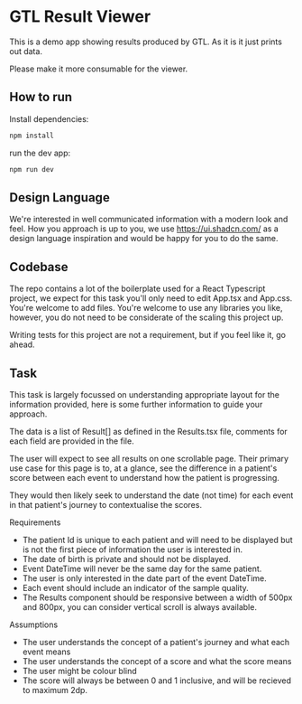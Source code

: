 # GTL Result Viewer

This is a demo app showing results produced by GTL.
As it is it just prints out data.

Please make it more consumable for the viewer.

## How to run

Install dependencies:
```bash
npm install
```

run the dev app:
```bash
npm run dev
```

## Design Language

We're interested in well communicated information with a modern look and feel.
How you approach is up to you, we use https://ui.shadcn.com/ as a design language inspiration and would be happy for you to do the same.

## Codebase

The repo contains a lot of the boilerplate used for a React Typescript project, we expect for this task you'll only need to edit App.tsx and App.css. You're welcome to add files. You're welcome to use any libraries you like, however, you do not need to be considerate of the scaling this project up.

Writing tests for this project are not a requirement, but if you feel like it, go ahead.

## Task

This task is largely focussed on understanding appropriate layout for the information provided, here is some further information to guide your approach.

The data is a list of Result[] as defined in the Results.tsx file, comments for each field are provided in the file.

The user will expect to see all results on one scrollable page. Their primary use case for this page is to, at a glance, see the difference in a patient's score between each event to understand how the patient is progressing.

They would then likely seek to understand the date (not time) for each event in that patient's journey to contextualise the scores.

Requirements
- The patient Id is unique to each patient and will need to be displayed but is not the first piece of information the user is interested in.
- The date of birth is private and should not be displayed.
- Event DateTime will never be the same day for the same patient.
- The user is only interested in the date part of the event DateTime.
- Each event should include an indicator of the sample quality. 
- The Results component should be responsive between a width of 500px and 800px, you can consider vertical scroll is always available.

Assumptions
- The user understands the concept of a patient's journey and what each event means
- The user understands the concept of a score and what the score means
- The user might be colour blind
- The score will always be between 0 and 1 inclusive, and will be recieved to maximum 2dp.
